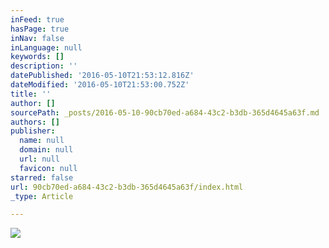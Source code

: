 ```yaml
---
inFeed: true
hasPage: true
inNav: false
inLanguage: null
keywords: []
description: ''
datePublished: '2016-05-10T21:53:12.816Z'
dateModified: '2016-05-10T21:53:00.752Z'
title: ''
author: []
sourcePath: _posts/2016-05-10-90cb70ed-a684-43c2-b3db-365d4645a63f.md
authors: []
publisher:
  name: null
  domain: null
  url: null
  favicon: null
starred: false
url: 90cb70ed-a684-43c2-b3db-365d4645a63f/index.html
_type: Article

---
```

![](https://the-grid-user-content.s3-us-west-2.amazonaws.com/e1690db2-dd24-4d63-9d67-d0c958c66763.jpg)